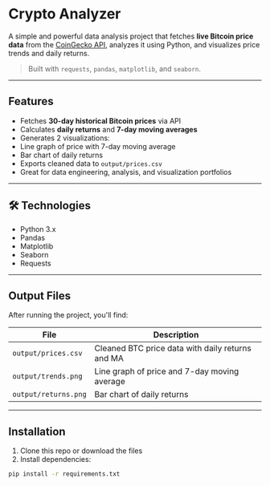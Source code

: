 #  Crypto Analyzer

A simple and powerful data analysis project that fetches **live Bitcoin price data** from the [CoinGecko API](https://www.coingecko.com/), analyzes it using Python, and visualizes price trends and daily returns.

> Built with `requests`, `pandas`, `matplotlib`, and `seaborn`.

---

##  Features

-  Fetches **30-day historical Bitcoin prices** via API
-  Calculates **daily returns** and **7-day moving averages**
-  Generates 2 visualizations:
  - Line graph of price with 7-day moving average
  - Bar chart of daily returns
-  Exports cleaned data to `output/prices.csv`
-  Great for data engineering, analysis, and visualization portfolios

---

## 🛠 Technologies

- Python 3.x
- Pandas
- Matplotlib
- Seaborn
- Requests

---

##  Output Files

After running the project, you'll find:

| File | Description |
|------|-------------|
| `output/prices.csv` | Cleaned BTC price data with daily returns and MA |
| `output/trends.png` | Line graph of price and 7-day moving average |
| `output/returns.png` | Bar chart of daily returns |

---

##  Installation

1. Clone this repo or download the files
2. Install dependencies:

```bash
pip install -r requirements.txt
